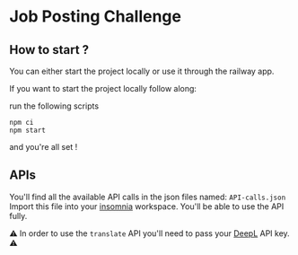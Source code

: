 # Job Posting Challenge

## How to start ?

You can either start the project locally or use it through the railway app.


If you want to start the project locally follow along:

run the following scripts
```
npm ci 
npm start
```

and you're all set !

## APIs
You'll find all the available API calls in the json files named: `API-calls.json`
Import this file into your [insomnia](https://insomnia.rest/) workspace.
You'll be able to use the API fully.

:warning:
In order to use the `translate` API you'll need to pass your [DeepL](https://www.deepl.com/pro-api) API key.
:warning:
